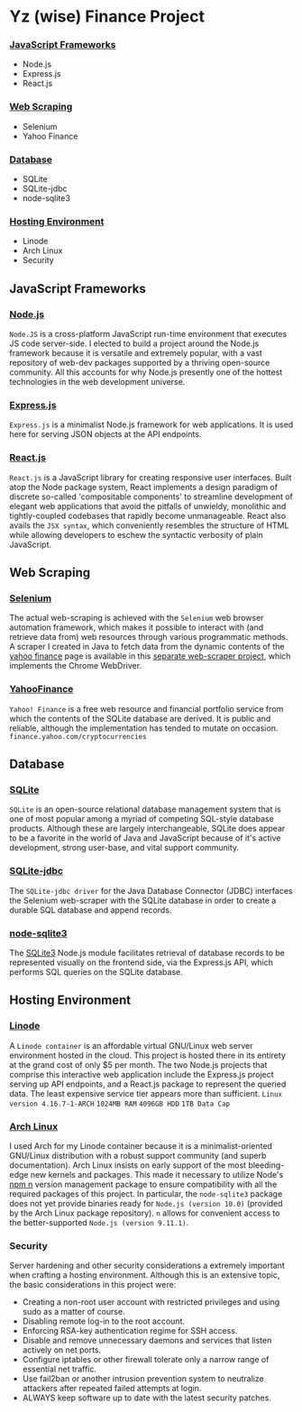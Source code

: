 # Yz (wise) Finance Project

### [JavaScript Frameworks](#javascript-frameworks-1)
- Node.js
- Express.js
- React.js

### [Web Scraping](#web-scraping-1)
- Selenium
- Yahoo Finance

### [Database](#database-1)
- SQLite
- SQLite-jdbc
- node-sqlite3

### [Hosting Environment](#hosting-environment-1)
- Linode
- Arch Linux
- Security

## JavaScript Frameworks
### [Node.js](https://www.nodejs.org)
`Node.JS` is a cross-platform JavaScript run-time environment that executes JS code server-side. I elected to build a project around the Node.js framework because it is versatile and extremely popular, with a vast repository of web-dev packages supported by a thriving open-source community. All this accounts for why Node.js presently one of the hottest technologies in the web development universe.

### [Express.js](https://www.reactjs.org)
`Express.js` is a minimalist Node.js framework for web applications. It is used here for serving JSON objects at the API endpoints.

### [React.js](https://www.reactjs.org)
`React.js` is a JavaScript library for creating responsive user interfaces. Built atop the Node package system, React implements a design paradigm of discrete so-called 'compositable components' to streamline development of elegant web applications that avoid the pitfalls of unwieldy, monolithic and tightly-coupled codebases that rapidly become unmanageable. React also avails the `JSX syntax`, which conveniently resembles the structure of HTML while allowing developers to eschew the syntactic verbosity of plain JavaScript.

## Web Scraping
### [Selenium](https://www.seleniumhq.org)
The actual web-scraping is achieved with the <code>Selenium</code> web browser automation framework, which makes it possible to interact with (and retrieve data from) web resources through various programmatic methods.
A scraper I created in Java to fetch data from the dynamic contents of the [yahoo finance](https://finance.yahoo.com/cryptocurrencies) page is available in this [separate web-scraper project](https://www.github.com/fossnik/SeleniumScraper), which implements the Chrome WebDriver.

### [YahooFinance](finance.yahoo.com)
`Yahoo! Finance` is a free web resource and financial portfolio service from which the contents of the SQLite database are derived. It is public and reliable, although the implementation has tended to mutate on occasion. `finance.yahoo.com/cryptocurrencies`

## Database
### [SQLite](https://www.sqlite.org)
`SQLite` is an open-source relational database management system that is one of most popular among a myriad of competing SQL-style database products. Although these are largely interchangeable, SQLite does appear to be a favorite in the world of Java and JavaScript because of it's active development, strong user-base, and vital support community.

### [SQLite-jdbc](http://www.sqlitetutorial.net/sqlite-java/sqlite-jdbc-driver)
The `SQLite-jdbc driver` for the Java Database Connector (JDBC) interfaces the Selenium web-scraper with the SQLite database in order to create a durable SQL database and append records.

### [node-sqlite3](http://www.sqlitetutorial.net/sqlite-nodejs)
The [SQLite3](https://github.com/mapbox/node-sqlite3) Node.js module facilitates retrieval of database records to be represented visually on the frontend side, via the Express.js API, which performs SQL queries on the SQLite database. 

## Hosting Environment
### [Linode](https://www.linode.com)
A `Linode container` is an affordable virtual GNU/Linux web server environment hosted in the cloud. 
This project is hosted there in its entirety at the grand cost of only $5 per month.
The two Node.js projects that comprise this interactive web application include the Express.js project serving up API endpoints, and a React.js package to represent the queried data.
The least expensive service tier appears more than sufficient.
 `Linux version 4.16.7-1-ARCH`
 `1024MB RAM`
 `4096GB HDD`
 `1TB Data Cap`

### [Arch Linux](https://www.archlinux.org)
I used Arch for my Linode container because it is a minimalist-oriented GNU/Linux distribution with a robust support community (and superb documentation).
Arch Linux insists on early support of the most bleeding-edge new kernels and packages. This made it necessary to utilize Node's [npm n](https://www.npmjs.com/package/n) version management package to ensure compatibility with all the required packages of this project. In particular, the `node-sqlite3` package does not yet provide binaries ready for `Node.js (version 10.0)` (provided by the Arch Linux package repository). `n` allows for convenient access to the better-supported `Node.js (version 9.11.1)`.

### Security
Server hardening and other security considerations a extremely important when crafting a hosting environment.
Although this is an extensive topic, the basic considerations in this project were:
- Creating a non-root user account with restricted privileges and using sudo as a matter of course.
- Disabling remote log-in to the root account.
- Enforcing RSA-key authentication regime for SSH access.
- Disable and remove unnecessary daemons and services that listen actively on net ports.
- Configure iptables or other firewall tolerate only a narrow range of essential net traffic.
- Use fail2ban or another intrusion prevention system to neutralize attackers after repeated failed attempts at login.
- ALWAYS keep software up to date with the latest security patches.